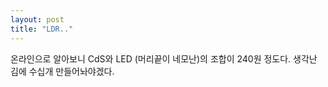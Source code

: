 ```yaml
---
layout: post
title: "LDR.."
---
```


온라인으로 알아보니 CdS와 LED (머리끝이 네모난)의 조합이 240원 정도다. 생각난 김에 수십개 만들어놔야겠다.

